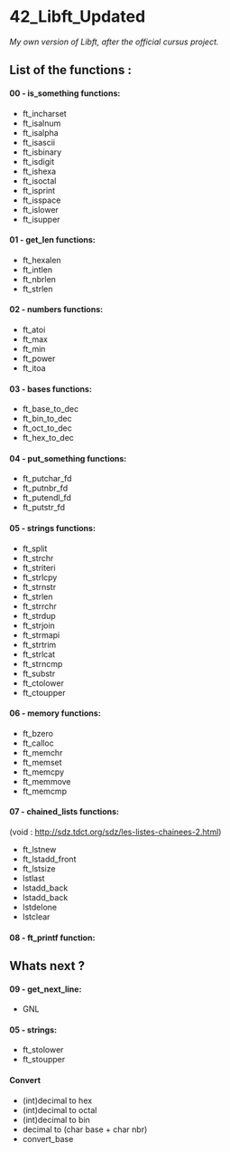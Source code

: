 # 42_Libft_Updated
*My own version of Libft, after the official cursus project.*

## List of the functions :

#### 00 - is_something functions:

- ft_incharset
- ft_isalnum
- ft_isalpha
- ft_isascii
- ft_isbinary
- ft_isdigit
- ft_ishexa
- ft_isoctal
- ft_isprint
- ft_isspace
- ft_islower
- ft_isupper

#### 01 - get_len functions:

- ft_hexalen
- ft_intlen
- ft_nbrlen
- ft_strlen

#### 02 - numbers functions:

- ft_atoi
- ft_max
- ft_min
- ft_power
- ft_itoa

#### 03 - bases functions:

- ft_base_to_dec
- ft_bin_to_dec
- ft_oct_to_dec
- ft_hex_to_dec

#### 04 - put_something functions:

- ft_putchar_fd
- ft_putnbr_fd
- ft_putendl_fd
- ft_putstr_fd

#### 05 - strings functions:

- ft_split
- ft_strchr
- ft_striteri
- ft_strlcpy
- ft_strnstr
- ft_strlen
- ft_strrchr
- ft_strdup
- ft_strjoin
- ft_strmapi
- ft_strtrim
- ft_strlcat
- ft_strncmp
- ft_substr
- ft_ctolower
- ft_ctoupper

#### 06 - memory functions:

- ft_bzero
- ft_calloc
- ft_memchr
- ft_memset
- ft_memcpy
- ft_memmove
- ft_memcmp

#### 07 - chained_lists functions:
(void : http://sdz.tdct.org/sdz/les-listes-chainees-2.html)

- ft_lstnew
- ft_lstadd_front
- ft_lstsize
- lstlast
- lstadd_back
- lstadd_back
- lstdelone
- lstclear

#### 08 - ft_printf function:

## Whats next ?

#### 09 - get_next_line:
- GNL

#### 05 - strings:
- ft_stolower
- ft_stoupper

#### Convert

- (int)decimal to hex
- (int)decimal to octal
- (int)decimal to bin
- decimal to (char base + char nbr)
- convert_base

